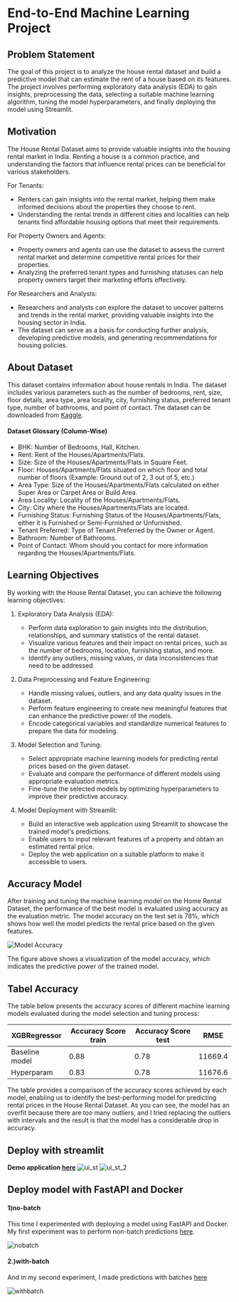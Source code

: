 # End-to-End Machine Learning Project

## Problem Statement
The goal of this project is to analyze the house rental dataset and build a predictive model that can estimate the rent of a house based on its features. The project involves performing exploratory data analysis (EDA) to gain insights, preprocessing the data, selecting a suitable machine learning algorithm, tuning the model hyperparameters, and finally deploying the model using Streamlit.

## Motivation
The House Rental Dataset aims to provide valuable insights into the housing rental market in India. Renting a house is a common practice, and understanding the factors that influence rental prices can be beneficial for various stakeholders.

For Tenants:
- Renters can gain insights into the rental market, helping them make informed decisions about the properties they choose to rent.
- Understanding the rental trends in different cities and localities can help tenants find affordable housing options that meet their requirements.

For Property Owners and Agents:
- Property owners and agents can use the dataset to assess the current rental market and determine competitive rental prices for their properties.
- Analyzing the preferred tenant types and furnishing statuses can help property owners target their marketing efforts effectively.

For Researchers and Analysts:
- Researchers and analysts can explore the dataset to uncover patterns and trends in the rental market, providing valuable insights into the housing sector in India.
- The dataset can serve as a basis for conducting further analysis, developing predictive models, and generating recommendations for housing policies.

## About Dataset
This dataset contains information about house rentals in India. The dataset includes various parameters such as the number of bedrooms, rent, size, floor details, area type, area locality, city, furnishing status, preferred tenant type, number of bathrooms, and point of contact.
The dataset can be downloaded from [Kaggle](https://www.kaggle.com/code/coteli/house-rent-prediction-eda).
#### Dataset Glossary (Column-Wise)
- BHK: Number of Bedrooms, Hall, Kitchen.
- Rent: Rent of the Houses/Apartments/Flats.
- Size: Size of the Houses/Apartments/Flats in Square Feet.
- Floor: Houses/Apartments/Flats situated on which floor and total number of floors (Example: Ground out of 2, 3 out of 5, etc.)
- Area Type: Size of the Houses/Apartments/Flats calculated on either Super Area or Carpet Area or Build Area.
- Area Locality: Locality of the Houses/Apartments/Flats.
- City: City where the Houses/Apartments/Flats are located.
- Furnishing Status: Furnishing Status of the Houses/Apartments/Flats, either it is Furnished or Semi-Furnished or Unfurnished.
- Tenant Preferred: Type of Tenant Preferred by the Owner or Agent.
- Bathroom: Number of Bathrooms.
- Point of Contact: Whom should you contact for more information regarding the Houses/Apartments/Flats.

## Learning Objectives
By working with the House Rental Dataset, you can achieve the following learning objectives:

1. Exploratory Data Analysis (EDA):
   - Perform data exploration to gain insights into the distribution, relationships, and summary statistics of the rental dataset.
   - Visualize various features and their impact on rental prices, such as the number of bedrooms, location, furnishing status, and more.
   - Identify any outliers, missing values, or data inconsistencies that need to be addressed.

2. Data Preprocessing and Feature Engineering:
   - Handle missing values, outliers, and any data quality issues in the dataset.
   - Perform feature engineering to create new meaningful features that can enhance the predictive power of the models.
   - Encode categorical variables and standardize numerical features to prepare the data for modeling.

3. Model Selection and Tuning:
   - Select appropriate machine learning models for predicting rental prices based on the given dataset.
   - Evaluate and compare the performance of different models using appropriate evaluation metrics.
   - Fine-tune the selected models by optimizing hyperparameters to improve their predictive accuracy.

4. Model Deployment with Streamlit:
   - Build an interactive web application using Streamlit to showcase the trained model's predictions.
   - Enable users to input relevant features of a property and obtain an estimated rental price.
   - Deploy the web application on a suitable platform to make it accessible to users.

## Accuracy Model

After training and tuning the machine learning model on the Home Rental Dataset, the performance of the best model is evaluated using accuracy as the evaluation metric. The model accuracy on the test set is 78%, which shows how well the model predicts the rental price based on the given features.

![Model Accuracy](img/acc.png)

The figure above shows a visualization of the model accuracy, which indicates the predictive power of the trained model.

## Tabel Accuracy

The table below presents the accuracy scores of different machine learning models evaluated during the model selection and tuning process:

| XGBRegressor    | Accuracy Score train | Accuracy Score test |  RMSE  |
|-----------------|----------------------|---------------------|--------|
| Baseline model  | 0.88                 |0.78                 |11669.4 |
| Hyperparam      | 0.83                 |0.78                 |11676.6 |


The table provides a comparison of the accuracy scores achieved by each model, enabling us to identify the best-performing model for predicting rental prices in the House Rental Dataset. As you can see, the model has an overfit because there are too many outliers, and I tried replacing the outliers with intervals and the result is that the model has a considerable drop in accuracy.

## Deploy with streamlit

**Demo application [here](https://house-rental.streamlit.app/)**
![ui_st](img/st-1.png)
![ui_st_2](img/st-2.png)


## Deploy model with FastAPI and Docker
#### 1)no-batch

This time I experimented with deploying a model using FastAPI and Docker. My first experiment was to perform non-batch predictions [here](https://github.com/fahmiaziz98/streamlit-app/tree/main/FastAPI/no-batch).

![nobatch](img/nobatch.png)


#### 2.)with-batch

And in my second experiment, I made predictions with batches [here](https://github.com/fahmiaziz98/streamlit-app/tree/main/FastAPI/with-batch)

![withbatch](img/wbatch.png)